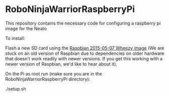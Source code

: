 # RoboNinjaWarriorRaspberryPi

This repository contains the necessary code for configuring a raspberry pi image for the Neato

To install:

Flash a new SD card using the [Raspbian 2015-05-07 Wheezy image](https://downloads.raspberrypi.org/raspbian/images/raspbian-2015-05-07/2015-05-05-raspbian-wheezy.zip) (We are stuck on an old version of Raspbian due to dependencies on older hardware that doesn't work readily with newer versions.  If you get this working with a newer version of Raspbian, we'd like to hear about it).

On the Pi as root run (make sure you are in the RoboNinjaWarriorRaspberryPi directory):

./setup.sh

